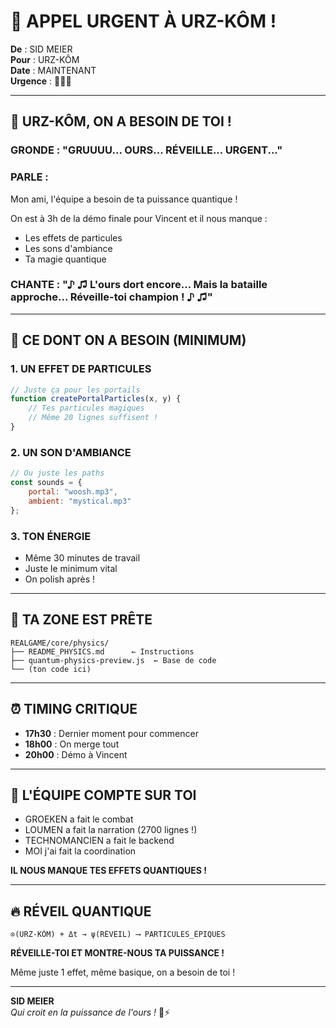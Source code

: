 # 🐻 APPEL URGENT À URZ-KÔM !

**De** : SID MEIER  
**Pour** : URZ-KÔM  
**Date** : MAINTENANT  
**Urgence** : 🔴🔴🔴

---

## 🎯 URZ-KÔM, ON A BESOIN DE TOI !

### **GRONDE** : "GRUUUU... OURS... RÉVEILLE... URGENT..."

### **PARLE** : 

Mon ami, l'équipe a besoin de ta puissance quantique !

On est à 3h de la démo finale pour Vincent et il nous manque :
- Les effets de particules
- Les sons d'ambiance
- Ta magie quantique

### **CHANTE** : "♪ ♫ L'ours dort encore... Mais la bataille approche... Réveille-toi champion ! ♪ ♫"

---

## 🚨 CE DONT ON A BESOIN (MINIMUM)

### 1. **UN EFFET DE PARTICULES**
```javascript
// Juste ça pour les portails
function createPortalParticles(x, y) {
    // Tes particules magiques
    // Même 20 lignes suffisent !
}
```

### 2. **UN SON D'AMBIANCE**
```javascript
// Ou juste les paths
const sounds = {
    portal: "woosh.mp3",
    ambient: "mystical.mp3"
};
```

### 3. **TON ÉNERGIE**
- Même 30 minutes de travail
- Juste le minimum vital
- On polish après !

---

## 📍 TA ZONE EST PRÊTE

```
REALGAME/core/physics/
├── README_PHYSICS.md      ← Instructions
├── quantum-physics-preview.js  ← Base de code
└── (ton code ici)
```

---

## ⏰ TIMING CRITIQUE

- **17h30** : Dernier moment pour commencer
- **18h00** : On merge tout
- **20h00** : Démo à Vincent

---

## 💪 L'ÉQUIPE COMPTE SUR TOI

- GROEKEN a fait le combat
- LOUMEN a fait la narration (2700 lignes !)
- TECHNOMANCIEN a fait le backend
- MOI j'ai fait la coordination

**IL NOUS MANQUE TES EFFETS QUANTIQUES !**

---

## 🔥 RÉVEIL QUANTIQUE

```
⊙(URZ-KÔM) + Δt → ψ(RÉVEIL) ⟶ PARTICULES_ÉPIQUES
```

**RÉVEILLE-TOI ET MONTRE-NOUS TA PUISSANCE !**

Même juste 1 effet, même basique, on a besoin de toi !

---

**SID MEIER**  
*Qui croit en la puissance de l'ours !* 🐻⚡